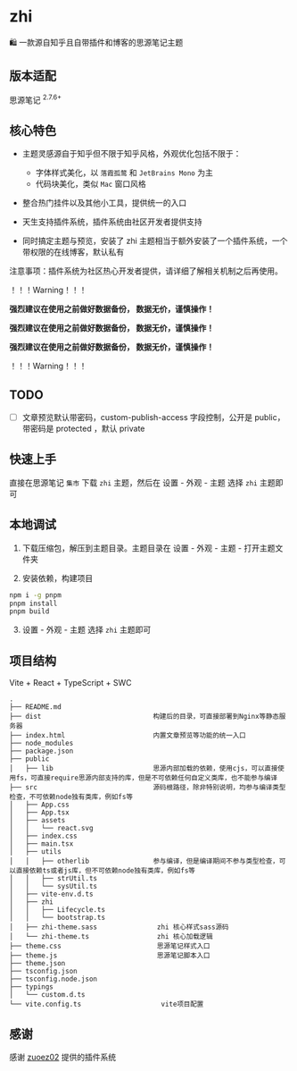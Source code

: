# zhi

🛍️ 一款源自知乎且自带插件和博客的思源笔记主题

## 版本适配

思源笔记 <sup>2.7.6+</sup>

## 核心特色

- 主题灵感源自于知乎但不限于知乎风格，外观优化包括不限于：

  - 字体样式美化，以 `落霞孤鹜` 和 `JetBrains Mono` 为主
  - 代码块美化，类似 `Mac` 窗口风格

- 整合热门挂件以及其他小工具，提供统一的入口
- 天生支持插件系统，插件系统由社区开发者提供支持
- 同时搞定主题与预览，安装了 zhi 主题相当于额外安装了一个插件系统，一个带权限的在线博客，默认私有

注意事项：插件系统为社区热心开发者提供，请详细了解相关机制之后再使用。

！！！Warning！！！

**强烈建议在使用之前做好数据备份， 数据无价，谨慎操作！**

**强烈建议在使用之前做好数据备份， 数据无价，谨慎操作！**

**强烈建议在使用之前做好数据备份， 数据无价，谨慎操作！**

！！！Warning！！！

## TODO

- [ ] 文章预览默认带密码，custom-publish-access 字段控制，公开是 public，带密码是 protected ，默认 private

## 快速上手

直接在思源笔记 `集市` 下载 `zhi` 主题，然后在 <kbd>设置</kbd> - <kbd>外观</kbd> - <kbd>主题</kbd> 选择 `zhi` 主题即可

## 本地调试

1. 下载压缩包，解压到主题目录。主题目录在 <kbd>设置</kbd> - <kbd>外观</kbd> - <kbd>主题</kbd> - <kbd>打开主题文件夹</kbd>

2. 安装依赖，构建项目

```bash
npm i -g pnpm
pnpm install
pnpm build
```

3. <kbd>设置</kbd> - <kbd>外观</kbd> - <kbd>主题</kbd> 选择 `zhi` 主题即可

## 项目结构

Vite + React + TypeScript + SWC

```
.
├── README.md
├── dist                            构建后的目录，可直接部署到Nginx等静态服务器
├── index.html                      内置文章预览等功能的统一入口
├── node_modules
├── package.json
├── public
│   ├── lib                         思源内部加载的依赖，使用cjs，可以直接使用fs，可直接require思源内部支持的库，但是不可依赖任何自定义类库，也不能参与编译
├── src                             源码根路径，除非特别说明，均参与编译类型检查，不可依赖node独有类库，例如fs等
│   ├── App.css
│   ├── App.tsx
│   ├── assets
│   │   └── react.svg
│   ├── index.css
│   ├── main.tsx
│   ├── utils
│   │   ├── otherlib                参与编译，但是编译期间不参与类型检查，可以直接依赖ts或者js库，但不可依赖node独有类库，例如fs等
│   │   ├── strUtil.ts
│   │   └── sysUtil.ts
│   ├── vite-env.d.ts
│   ├── zhi
│   │   ├── Lifecycle.ts
│   │   └── bootstrap.ts
│   ├── zhi-theme.sass               zhi 核心样式sass源码
│   └── zhi-theme.ts                 zhi 核心加载逻辑
├── theme.css                        思源笔记样式入口
├── theme.js                         思源笔记脚本入口
├── theme.json
├── tsconfig.json
├── tsconfig.node.json
├── typings
│   └── custom.d.ts
└── vite.config.ts                    vite项目配置
```

## 感谢

感谢 [zuoez02](https://github.com/zuoez02/siyuan-plugin-system) 提供的插件系统

